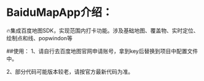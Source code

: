 # BaiduMapApp介绍：

🔥集成百度地图SDK，实现范围内打卡功能。涉及基础地图、覆盖物、实时定位、绘制点和线、popwindon等

##使用：
1、请自行去百度地图官网申请账号，拿到key后替换到项目中配置文件中。

2、部分代码可能版本较老，请按官方最新代码为准。

